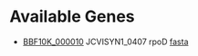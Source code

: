 # Available Genes

* [BBF10K_000010](BBF10K_000010) JCVISYN1_0407 rpoD [fasta](sequences/BBF10K_000010.fasta)
